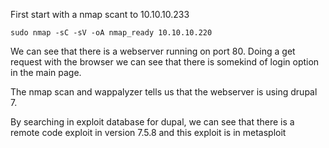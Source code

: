First start with a nmap scant to 10.10.10.233

	sudo nmap -sC -sV -oA nmap_ready 10.10.10.220

We can see that there is a webserver running on port 80. Doing a get request with the browser we can see that there is somekind of login option in the main page.

The nmap scan and wappalyzer tells us that the webserver is using drupal 7.

By searching in exploit database for dupal, we can see that there is a remote code exploit in version 7.5.8 and this exploit is in metasploit


